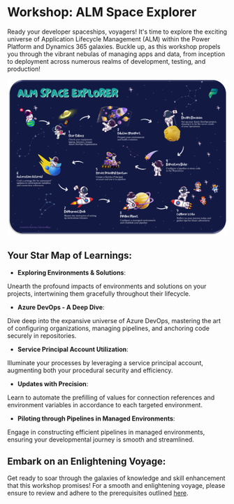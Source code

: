 # Workshop: ALM Space Explorer

Ready your developer spaceships, voyagers! It's time to explore the exciting universe of Application Lifecycle Management (ALM) within the Power Platform and Dynamics 365 galaxies. Buckle up, as this workshop propels you through the vibrant nebulas of managing apps and data, from inception to deployment across numerous realms of development, testing, and production!

<img src="https://github.com/Katerina-Chernevskaya/alm-space-explorer/blob/0a862149963c106e2147b379e2ce9a927688bad8/assets/roadmap.png" width="800">

## Your Star Map of Learnings:

- **Exploring Environments & Solutions**:

Unearth the profound impacts of environments and solutions on your projects, intertwining them gracefully throughout their lifecycle.

- **Azure DevOps - A Deep Dive**:

Dive deep into the expansive universe of Azure DevOps, mastering the art of configuring organizations, managing pipelines, and anchoring code securely in repositories.

- **Service Principal Account Utilization**:

Illuminate your processes by leveraging a service principal account, augmenting both your procedural security and efficiency.

- **Updates with Precision**:

Learn to automate the prefilling of values for connection references and environment variables in accordance to each targeted environment.

- **Piloting through Pipelines in Managed Environments**:

Engage in constructing efficient pipelines in managed environments, ensuring your developmental journey is smooth and streamlined.


## Embark on an Enlightening Voyage:

Get ready to soar through the galaxies of knowledge and skill enhancement that this workshop promises! For a smooth and enlightening voyage, please ensure to review and adhere to the prerequisites outlined [here](https://github.com/Katerina-Chernevskaya/alm-space-explorer/blob/main/CheckPrerequisites.md).
